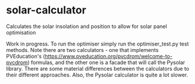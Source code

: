 # solar-calculator
Calculates the solar insolation and position to allow for solar panel optimisation

Work in progress. To run the optimiser simply run the optimiser_test.py test methods. 
Note there are two calculators - one that implements PVEducation's (https://www.pveducation.org/pvcdrom/welcome-to-pvcdrom) formulas, and the other one is a facade that will call the Pysolar library. There are some material differences between the calculators due to their different approaches. Also, the Pysolar calculator is quite a lot slower.

